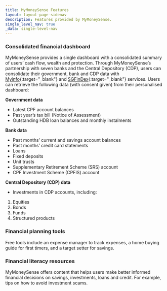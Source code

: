 ```yaml
---
title: MyMoneySense Features
layout: layout-page-sidenav
description: Features provided by MyMoneySense.
single_level_nav: true
_data: single-level-nav
---
```


### Consolidated financial dashboard

MyMoneySense provides a single dashboard with a consolidated summary of users’ cash flow, wealth and protection.
Through MyMoneySense’s partnership with seven banks and the Central Depository (CDP), users can consolidate their government, bank and CDP data with [Myinfo](/products/categories/digital-identity/myinfo/overview.html){:target="_blank"} and [SGFinDex](/products/categories/digital-identity/sgfindex/overview.html){:target="_blank"} services. Users can retrieve the following data (with consent given) from their personalised dashboard:

**Government data**
-	Latest CPF account balances
-	Past year’s tax bill (Notice of Assessment)
-	Outstanding HDB loan balances and monthly instalments

**Bank data**
-	Past months’ current and savings account balances
-	Past months’ credit card statements
-	Loans
-	Fixed deposits
-	Unit trusts
-	Supplementary Retirement Scheme (SRS) account
-	CPF Investment Scheme (CPFIS) account

**Central Depository (CDP) data**
-	Investments in CDP accounts, including:
  1. Equities
  2. Bonds
  3. Funds
  4. Structured products

### Financial planning tools

Free tools include an expense manager to track expenses, a home buying guide for first timers, and a target setter for savings.

### Financial literacy resources

MyMoneySense offers content that helps users make better informed financial decisions on savings, investments, loans and credit. For example, tips on how to avoid investment scams.
